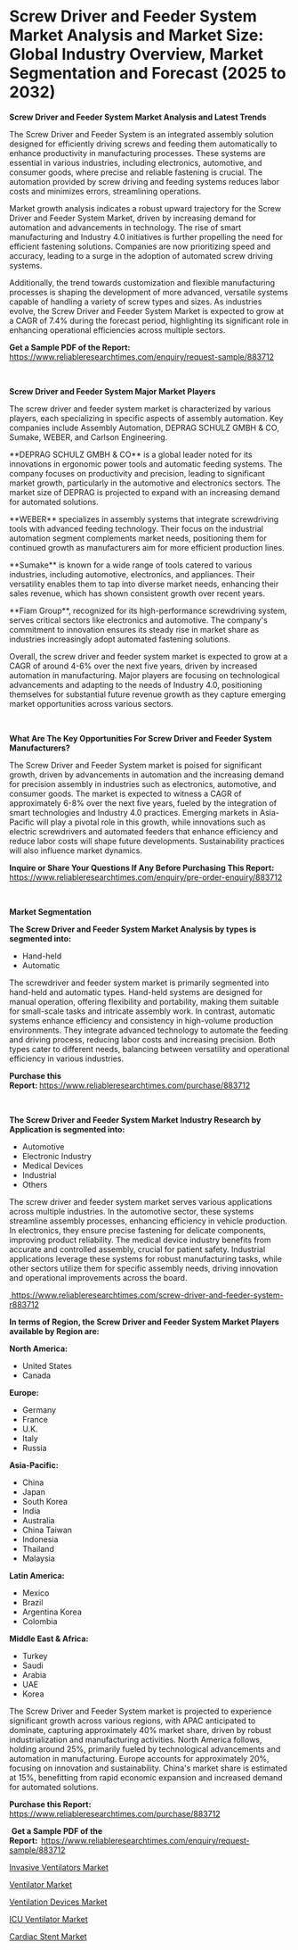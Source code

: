 <p><h1>Screw Driver and Feeder System Market Analysis and Market Size: Global Industry Overview, Market Segmentation and Forecast (2025 to 2032)</h1></p><p><strong>Screw Driver and Feeder System Market Analysis and Latest Trends</strong></p>
<p><p>The Screw Driver and Feeder System is an integrated assembly solution designed for efficiently driving screws and feeding them automatically to enhance productivity in manufacturing processes. These systems are essential in various industries, including electronics, automotive, and consumer goods, where precise and reliable fastening is crucial. The automation provided by screw driving and feeding systems reduces labor costs and minimizes errors, streamlining operations.</p><p>Market growth analysis indicates a robust upward trajectory for the Screw Driver and Feeder System Market, driven by increasing demand for automation and advancements in technology. The rise of smart manufacturing and Industry 4.0 initiatives is further propelling the need for efficient fastening solutions. Companies are now prioritizing speed and accuracy, leading to a surge in the adoption of automated screw driving systems.</p><p>Additionally, the trend towards customization and flexible manufacturing processes is shaping the development of more advanced, versatile systems capable of handling a variety of screw types and sizes. As industries evolve, the Screw Driver and Feeder System Market is expected to grow at a CAGR of 7.4% during the forecast period, highlighting its significant role in enhancing operational efficiencies across multiple sectors.</p></p>
<p><strong>Get a Sample PDF of the Report:&nbsp;</strong> <a href="https://www.reliableresearchtimes.com/enquiry/request-sample/883712?utm_campaign=3255&utm_medium=2&utm_source=Github&utm_content=ia&utm_term=11042025&utm_id=screw-driver-and-feeder-system">https://www.reliableresearchtimes.com/enquiry/request-sample/883712</a></p>
<p>&nbsp;</p>
<p><strong>Screw Driver and Feeder System Major Market Players</strong></p>
<p><p>The screw driver and feeder system market is characterized by various players, each specializing in specific aspects of assembly automation. Key companies include Assembly Automation, DEPRAG SCHULZ GMBH & CO, Sumake, WEBER, and Carlson Engineering. </p><p>**DEPRAG SCHULZ GMBH & CO** is a global leader noted for its innovations in ergonomic power tools and automatic feeding systems. The company focuses on productivity and precision, leading to significant market growth, particularly in the automotive and electronics sectors. The market size of DEPRAG is projected to expand with an increasing demand for automated solutions.</p><p>**WEBER** specializes in assembly systems that integrate screwdriving tools with advanced feeding technology. Their focus on the industrial automation segment complements market needs, positioning them for continued growth as manufacturers aim for more efficient production lines.</p><p>**Sumake** is known for a wide range of tools catered to various industries, including automotive, electronics, and appliances. Their versatility enables them to tap into diverse market needs, enhancing their sales revenue, which has shown consistent growth over recent years.</p><p>**Fiam Group**, recognized for its high-performance screwdriving system, serves critical sectors like electronics and automotive. The company's commitment to innovation ensures its steady rise in market share as industries increasingly adopt automated fastening solutions.</p><p>Overall, the screw driver and feeder system market is expected to grow at a CAGR of around 4-6% over the next five years, driven by increased automation in manufacturing. Major players are focusing on technological advancements and adapting to the needs of Industry 4.0, positioning themselves for substantial future revenue growth as they capture emerging market opportunities across various sectors.</p></p>
<p>&nbsp;</p>
<p><strong>What Are The Key Opportunities For Screw Driver and Feeder System Manufacturers?</strong></p>
<p><p>The Screw Driver and Feeder System market is poised for significant growth, driven by advancements in automation and the increasing demand for precision assembly in industries such as electronics, automotive, and consumer goods. The market is expected to witness a CAGR of approximately 6-8% over the next five years, fueled by the integration of smart technologies and Industry 4.0 practices. Emerging markets in Asia-Pacific will play a pivotal role in this growth, while innovations such as electric screwdrivers and automated feeders that enhance efficiency and reduce labor costs will shape future developments. Sustainability practices will also influence market dynamics.</p></p>
<p><strong>Inquire or Share Your Questions If Any Before Purchasing This Report:</strong> <a href="https://www.reliableresearchtimes.com/enquiry/pre-order-enquiry/883712?utm_campaign=3255&utm_medium=2&utm_source=Github&utm_content=ia&utm_term=11042025&utm_id=screw-driver-and-feeder-system">https://www.reliableresearchtimes.com/enquiry/pre-order-enquiry/883712</a></p>
<p>&nbsp;</p>
<p><strong>Market Segmentation</strong></p>
<p><strong>The Screw Driver and Feeder System Market Analysis by types is segmented into:</strong></p>
<p><ul><li>Hand-held</li><li>Automatic</li></ul></p>
<p><p>The screwdriver and feeder system market is primarily segmented into hand-held and automatic types. Hand-held systems are designed for manual operation, offering flexibility and portability, making them suitable for small-scale tasks and intricate assembly work. In contrast, automatic systems enhance efficiency and consistency in high-volume production environments. They integrate advanced technology to automate the feeding and driving process, reducing labor costs and increasing precision. Both types cater to different needs, balancing between versatility and operational efficiency in various industries.</p></p>
<p><strong>Purchase this Report:&nbsp;</strong><a href="https://www.reliableresearchtimes.com/purchase/883712?utm_campaign=3255&utm_medium=2&utm_source=Github&utm_content=ia&utm_term=11042025&utm_id=screw-driver-and-feeder-system">https://www.reliableresearchtimes.com/purchase/883712</a></p>
<p>&nbsp;</p>
<p><strong>The Screw Driver and Feeder System Market Industry Research by Application is segmented into:</strong></p>
<p><ul><li>Automotive</li><li>Electronic Industry</li><li>Medical Devices</li><li>Industrial</li><li>Others</li></ul></p>
<p><p>The screw driver and feeder system market serves various applications across multiple industries. In the automotive sector, these systems streamline assembly processes, enhancing efficiency in vehicle production. In electronics, they ensure precise fastening for delicate components, improving product reliability. The medical device industry benefits from accurate and controlled assembly, crucial for patient safety. Industrial applications leverage these systems for robust manufacturing tasks, while other sectors utilize them for specific assembly needs, driving innovation and operational improvements across the board.</p></p>
<p><a href="https://www.reliableresearchtimes.com/screw-driver-and-feeder-system-r883712?utm_campaign=3255&utm_medium=2&utm_source=Github&utm_content=ia&utm_term=11042025&utm_id=screw-driver-and-feeder-system">&nbsp;https://www.reliableresearchtimes.com/screw-driver-and-feeder-system-r883712</a></p>
<p><strong>In terms of Region, the Screw Driver and Feeder System Market Players available by Region are:</strong></p>
<p>
    <p> <strong> North America: </strong>
        <ul>
            <li>United States</li>
            <li>Canada</li>
        </ul>
        </p> 
    <p> <strong> Europe: </strong>
        <ul>
            <li>Germany</li>
            <li>France</li>
            <li>U.K.</li>
            <li>Italy</li>
            <li>Russia</li>
        </ul>
        </p> 
    <p> <strong> Asia-Pacific: </strong>
        <ul>
            <li>China</li>
            <li>Japan</li>
            <li>South Korea</li>
            <li>India</li>
            <li>Australia</li>
            <li>China Taiwan</li>
            <li>Indonesia</li>
            <li>Thailand</li>
            <li>Malaysia</li>
        </ul>
        </p> 
    <p> <strong> Latin America: </strong>
        <ul>
            <li>Mexico</li>
            <li>Brazil</li>
            <li>Argentina Korea</li>
            <li>Colombia</li>
        </ul>
        </p> 
    <p> <strong> Middle East & Africa: </strong>
        <ul>
            <li>Turkey</li>
            <li>Saudi</li>
            <li>Arabia</li>
            <li>UAE</li>
            <li>Korea</li>
        </ul>
    </p>
    </p>
<p><p>The Screw Driver and Feeder System market is projected to experience significant growth across various regions, with APAC anticipated to dominate, capturing approximately 40% market share, driven by robust industrialization and manufacturing activities. North America follows, holding around 25%, primarily fueled by technological advancements and automation in manufacturing. Europe accounts for approximately 20%, focusing on innovation and sustainability. China's market share is estimated at 15%, benefitting from rapid economic expansion and increased demand for automated solutions.</p></p>
<p><strong>Purchase this Report: </strong><a href="https://www.reliableresearchtimes.com/purchase/883712?utm_campaign=3255&utm_medium=2&utm_source=Github&utm_content=ia&utm_term=11042025&utm_id=screw-driver-and-feeder-system">https://www.reliableresearchtimes.com/purchase/883712</a></p>
<p>&nbsp;<strong>Get a Sample PDF of the Report:&nbsp;&nbsp;</strong><a href="https://www.reliableresearchtimes.com/enquiry/request-sample/883712?utm_campaign=3255&utm_medium=2&utm_source=Github&utm_content=ia&utm_term=11042025&utm_id=screw-driver-and-feeder-system">https://www.reliableresearchtimes.com/enquiry/request-sample/883712</a></p>
<p><strong></strong></p>
<p><p><a href="https://www.linkedin.com/pulse/revenue-growth-market-insights-invasive-ventilators-89-cagr-hcexc?utm_campaign=3255&utm_medium=2&utm_source=Github&utm_content=ia&utm_term=11042025&utm_id=screw-driver-and-feeder-system">Invasive Ventilators Market</a></p><p><a href="https://www.linkedin.com/pulse/market-growth-forecast-ventilator-industry-expected-frldc?utm_campaign=3255&utm_medium=2&utm_source=Github&utm_content=ia&utm_term=11042025&utm_id=screw-driver-and-feeder-system">Ventilator Market</a></p><p><a href="https://www.linkedin.com/pulse/detailed-market-size-growth-ventilation-devices-sector-5skrc?utm_campaign=3255&utm_medium=2&utm_source=Github&utm_content=ia&utm_term=11042025&utm_id=screw-driver-and-feeder-system">Ventilation Devices Market</a></p><p><a href="https://www.linkedin.com/pulse/market-insights-icu-ventilator-9-cagr-from-2025-0kicc?utm_campaign=3255&utm_medium=2&utm_source=Github&utm_content=ia&utm_term=11042025&utm_id=screw-driver-and-feeder-system">ICU Ventilator Market</a></p><p><a href="https://www.linkedin.com/pulse/comprehensive-cardiac-stent-market-overview-emerging-trends-6afhc?utm_campaign=3255&utm_medium=2&utm_source=Github&utm_content=ia&utm_term=11042025&utm_id=screw-driver-and-feeder-system">Cardiac Stent Market</a></p></p>